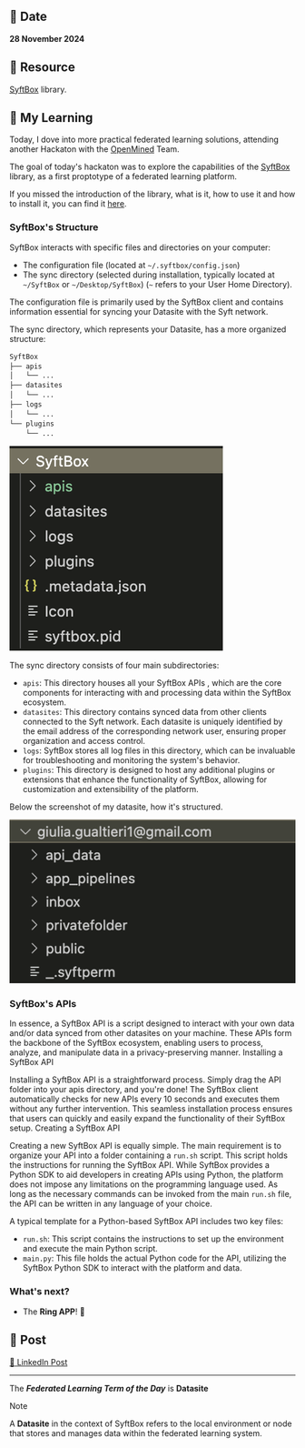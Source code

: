 ## 📅 Date
**28 November 2024**

## 📰 Resource
[SyftBox](https://syftbox-documentation.openmined.org/) library.

## 🔖 My Learning

Today, I dove into more practical federated learning solutions, attending another Hackaton with the [OpenMined](https://openmined.org) Team. 

The goal of today's hackaton was to explore the capabilities of the [SyftBox](https://syftbox-documentation.openmined.org/) library, as a first proptotype of a federated learning platform.

If you missed the introduction of the library, what is it, how to use it and how to install it, you can find it [here](../TO_PUBLISH/syftbox_p1.md).

### SyftBox's Structure

SyftBox interacts with specific files and directories on your computer:
- The configuration file (located at `~/.syftbox/config.json`)
- The sync directory (selected during installation, typically located at `~/SyftBox` or `~/Desktop/SyftBox`) (`~` refers to your User Home Directory).


The configuration file is primarily used by the SyftBox client and contains information essential for syncing your Datasite with the Syft network.

The sync directory, which represents your Datasite, has a more organized structure:
```bash
SyftBox
├── apis
│   └── ...
├── datasites
│   └── ...
├── logs
│   └── ...
└── plugins
    └── ...
```
![global structure of syftbox](../images/Syftbox_structure_global.png)

The sync directory consists of four main subdirectories:
- `apis`: This directory houses all your SyftBox APIs , which are the core components for interacting with and processing data within the SyftBox ecosystem.
- `datasites`: This directory contains synced data from other clients connected to the Syft network. Each datasite is uniquely identified by the email address of the corresponding network user, ensuring proper organization and access control.
- `logs`: SyftBox stores all log files in this directory, which can be invaluable for troubleshooting and monitoring the system's behavior.
- `plugins`: This directory is designed to host any additional plugins or extensions that enhance the functionality of SyftBox, allowing for customization and extensibility of the platform.

Below the screenshot of my datasite, how it's structured.  

![example of my syftbox's datasite structure](../images/Syftbox_structure_mydatasite.png)


### SyftBox's APIs
In essence, a SyftBox API is a script designed to interact with your own data and/or data synced from other datasites on your machine. These APIs form the backbone of the SyftBox ecosystem, enabling users to process, analyze, and manipulate data in a privacy-preserving manner.
Installing a SyftBox API

Installing a SyftBox API is a straightforward process. Simply drag the API folder into your apis directory, and you're done! The SyftBox client automatically checks for new APIs every 10 seconds and executes them without any further intervention. This seamless installation process ensures that users can quickly and easily expand the functionality of their SyftBox setup.
Creating a SyftBox API

Creating a new SyftBox API is equally simple. The main requirement is to organize your API into a folder containing a `run.sh` script. This script holds the instructions for running the SyftBox API. While SyftBox provides a Python SDK to aid developers in creating APIs using Python, the platform does not impose any limitations on the programming language used. As long as the necessary commands can be invoked from the main `run.sh` file, the API can be written in any language of your choice.

A typical template for a Python-based SyftBox API includes two key files:
- `run.sh`: This script contains the instructions to set up the environment and execute the main Python script.
- `main.py`: This file holds the actual Python code for the API, utilizing the SyftBox Python SDK to interact with the platform and data.

### What's next?
- The **Ring APP**! 🎉

## 📮 Post 

[📘 LinkedIn Post]()

------
The _**Federated Learning Term of the Day**_ is **Datasite**
> [!NOTE]
> A **Datasite** in the context of SyftBox refers to the local environment or node that stores and manages data within the federated learning system.
